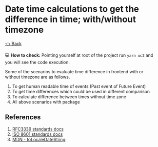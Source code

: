 # Date time calculations to get the difference in time; with/without timezone

[👈 Back](../../ReadMe.md)

💻 **How to check:** Pointing yourself at root of the project run `yarn uc3` and you will see the code execution.

Some of the scenarios to evaluate time difference in frontend with or without timezone are as follows.

1. To get human readable time of events (Past event of Future Event)
2. To get time differences which could be used in different comparison
3. To calculate difference between times without time zone
4. All above scenarios with package

## References

1. [RFC3339 standards docs](https://www.rfc-editor.org/rfc/rfc3339)
2. [ISO 8601 standards docs](https://www.w3.org/TR/NOTE-datetime)
3. [MDN - toLocaleDateString](https://developer.mozilla.org/en-US/docs/Web/JavaScript/Reference/Global_Objects/Date/toLocaleDateString)
